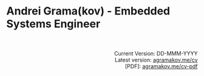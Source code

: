 # Andrei Grama(kov) - Embedded Systems Engineer
<!--  -->
<br>
<br>
<!--  -->

<div style="text-align: right">Current Version: DD-MMM-YYYY</div>
<div style="text-align: right">Latest version: <a href="https://agramakov.me/cv">agramakov.me/cv</a></div>
<div style="text-align: right">[PDF]: <a href="https://agramakov.me/cv-pdf">agramakov.me/cv-pdf</a></div>
